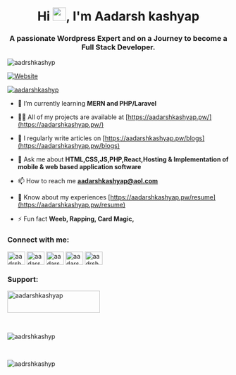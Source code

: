  <h1 align="center">Hi <img loading="lazy" src="https://aadarshkashyap.pw/images/hello.gif" width="30" height="30">, I'm Aadarsh kashyap</h1>
<h3 align="center">A passionate Wordpress Expert and on a Journey to become a Full Stack Developer.</h3>

<p align="left"> <img src="https://komarev.com/ghpvc/?username=aadrshkashyp&label=Profile%20views&color=0e75b6&style=flat" alt="aadrshkashyp" /> </p>

[![Website](https://img.shields.io/website?label=aadarshkashyap.pw&style=for-the-badge&url=https%3A%2F%2Faadarshkashyap.pw)](https://aadarshkashyap.pw)

<p align="left"> <a href="https://twitter.com/aadarshkashyp" target="blank"><img src="https://img.shields.io/twitter/follow/aadarshkashyp?logo=twitter&style=for-the-badge" alt="aadarshkashyp" /></a> </p>

- 🌱 I’m currently learning **MERN and PHP/Laravel**

- 👨‍💻 All of my projects are available at [https://aadarshkashyap.pw/](https://aadarshkashyap.pw/)

- 📝 I regularly write articles on [https://aadarshkashyap.pw/blogs](https://aadarshkashyap.pw/blogs)

- 💬 Ask me about **HTML,CSS,JS,PHP,React,Hosting & Implementation of mobile & web based application software**

- 📫 How to reach me **aadarshkashyap@aol.com**

- 📄 Know about my experiences [https://aadarshkashyap.pw/resume](https://aadarshkashyap.pw/resume)

- ⚡ Fun fact **Weeb, Rapping, Card Magic,**

<h3 align="left">Connect with me:</h3>
<p align="left">
<a href="https://codepen.io/aadrshkashyp" target="blank"><img align="center" src="https://raw.githubusercontent.com/rahuldkjain/github-profile-readme-generator/master/src/images/icons/Social/codepen.svg" alt="aadrshkashyp" height="30" width="40" /></a>
<a href="https://twitter.com/aadarshkashyp" target="blank"><img align="center" src="https://raw.githubusercontent.com/rahuldkjain/github-profile-readme-generator/master/src/images/icons/Social/twitter.svg" alt="aadarshkashyp" height="30" width="40" /></a>
<a href="https://linkedin.com/in/aadarshkashyp" target="blank"><img align="center" src="https://raw.githubusercontent.com/rahuldkjain/github-profile-readme-generator/master/src/images/icons/Social/linked-in-alt.svg" alt="aadarshkashyp" height="30" width="40" /></a>
<a href="https://fb.com/aadarshkashyp" target="blank"><img align="center" src="https://raw.githubusercontent.com/rahuldkjain/github-profile-readme-generator/master/src/images/icons/Social/facebook.svg" alt="aadarshkashyp" height="30" width="40" /></a>
<a href="https://instagram.com/aadrshkashyp" target="blank"><img align="center" src="https://raw.githubusercontent.com/rahuldkjain/github-profile-readme-generator/master/src/images/icons/Social/instagram.svg" alt="aadrshkashyp" height="30" width="40" /></a>
</p>



<h3 align="left">Support:</h3>

<p><a href="https://www.buymeacoffee.com/aadarshkashyap"> <img align="center" src="https://cdn.buymeacoffee.com/buttons/v2/default-yellow.png" height="50" width="210" alt="aadarshkashyap" /></a></p><br>

<p><img align="center" src="https://github-readme-stats.vercel.app/api?username=aadrshkashyp&show_icons=true&locale=en" alt="aadrshkashyp" /></p><br>

<p><img align="center" src="https://github-readme-streak-stats.herokuapp.com/?user=aadrshkashyp&" alt="aadrshkashyp" /></p>
